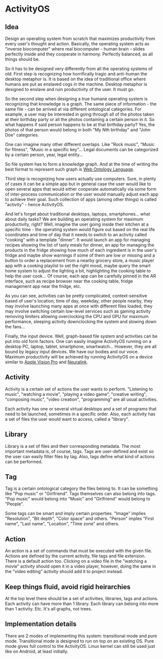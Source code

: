 # ActivityOS

## Idea

Design an operating system from scratch that maximizes productivity from every user's thought and action. Basically, the operating system acts as "inverse biocomputer" where real biocomputer - human brain - slides perfectly inside and they cooperate in harmony. Perfectly balanced, as all things should be.

So it has to be designed very differently from all the operating systems of old. First step is recognizing how horrifically tragic and anti-human the desktop metaphor is. It is based on the idea of traditional office where humans are put as enslaved cogs in the machine. Desktop metaphor is designed to enslave and ruin productivity of the user. It must go.

So the second step when designing a true humane operating system is recognizing that knowledge is a graph. The same piece of information - the same file - can be arrived at via different ontological categories. For example, a user may be interested in going through all of the photos taken at their birthday party or all the photos containing a certain person in it. So what happens if said person happens to be at that birthday party? Yes, the photos of that person would belong in both "My Nth birthday" and "John Doe" categories.

One can imagine many other different overlaps. Like "Rock music", "Music for fitness", "Music in a specific key"... Legal documents can be categorized by a certain person, year, legal entity...

So file system has to form a knowledge graph. And at the time of writing the best format to represent such graph is [Web Ontology Language](https://en.wikipedia.org/wiki/Web_Ontology_Language).

Third step is recognizing how users actually use computers. Sure, in plenty of cases it can be a simple app but in general case the user would like to open several apps that would either cooperate automatically via some form of inter-process communication or the user would manually adjust each app to achieve their goal. Such collection of apps (among other things) is called "activity" - hence ActivityOS.

And let's forget about traditional desktops, laptops, smartphones... what about daily tasks? We are building an operating system for maximum productivity, right? Well, imagine the user going inside their kitchen at a specific time - the operating system would figure out based on the real life coordinates and time of day that it needs to switch to an activity called "cooking" with a template "dinner". It would launch an app for managing recipes showing the list of tasty meals for dinner, an app for managing the products in the fridge showing how much of each ingredient is in the user's fridge and maybe show warnings if some of them are low or missing and a button to order a replacement from a nearby grocery store, a music player app with a cooking playlist to set the right mood, maybe query the smart home system to adjust the lighting a bit, highlighting the cooking table to help the user cook... Of course, each app can be carefully pinned in the AR interface, such as recipe browser near the cooking table, fridge management app near the fridge, etc.

As you can see, activities can be pretty complicated, context-sensitive based of user's location, time of day, weekday, other people nearby, they may involve launching many apps at once with different files loaded, they may involve switching certain low-level services such as gaming activity removing limiters allowing overclocking the CPU and GPU for maximum performance, sleeping activity downclocking the system and slowing down the fans...

Finally, the input device. Well, graph-based file system and activities can be put into old form factors. One can easily imagine ActivityOS running on a desktop PC, laptop, tablet, smartphone, smartwatch... However, they are all bound by legacy input devices. We have our bodies and our voice. Maximum productivity will be achieved by running ActivityOS on a device similar to [Apple Vision Pro](https://en.wikipedia.org/wiki/Apple_Vision_Pro) and [Neuralink](https://en.wikipedia.org/wiki/Neuralink).

## Activity

Activity is a certain set of actions the user wants to perform. "Listening to music", "watching a movie", "playing a video game", "creative writing", "composing music", "video creation", "programming" are all usual activities.

Each activity has one or several virtual desktops and a set of programs that need to be launched, sometimes in a specific order. Also, each activity has a set of files the user would want to access, called a "library".

## Library

Library is a set of files and their corresponding metadata. The most important metadata is, of course, tags. Tags are user-defined and exist so the user can easily filter files by tag. Also, tags define what kind of actions can be performed.

## Tag

Tag is a certain ontological category the files belong to. It can be something like "Pop music" or "Girlfriend". Tags themselves can also belong into tags. "Pop music" would belong into "Music" and "Girlfriend" would belong to "People".

Some tags can be smart and imply certain properties. "Image" implies "Resolution", "Bit depth", "Color space" and others. "Person" imples "First name", "Last name", "Location", "Time zone" and others.

## Action

An action is a set of commands that must be executed with the given file. Actions are defined by the current activity, file tags and file extension. There is a default action too. Clicking on a video file in the "watching a movie" activity should open it in a video player, however, doing the same in the "video editing" activity should add it to project instead.

## Keep things fluid, avoid rigid heirarchies

At the top level there should be a set of activities, libraries, tags and actions. Each activity can have more than 1 library. Each library can belong into more than 1 activity. Etc. It's all graphs, not trees.

## Implementation details

There are 2 modes of implementing this system: transitional mode and pure mode. Transitional mode is designed to run on top on an existing OS. Pure mode gives full control to the ActivityOS. Linux kernel can still be used just like on Android, at least initially.
